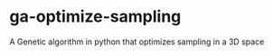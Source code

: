 ga-optimize-sampling
====================

A Genetic algorithm in python that optimizes sampling in a 3D space